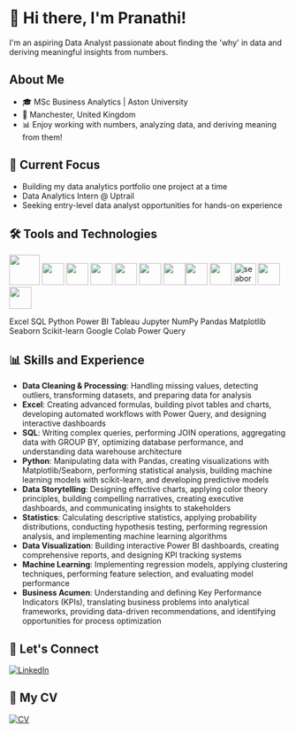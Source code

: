# 👋 Hi there, I'm Pranathi!

I'm an aspiring Data Analyst passionate about finding the 'why' in data and deriving meaningful insights from numbers.

## About Me

- 🎓 MSc Business Analytics | Aston University
- 📍 Manchester, United Kingdom
- 📊 Enjoy working with numbers, analyzing data, and deriving meaning from them!

## 🚀 Current Focus

- Building my data analytics portfolio one project at a time
- Data Analytics Intern @ Uptrail
- Seeking entry-level data analyst opportunities for hands-on experience

## 🛠️ Tools and Technologies

<img src="https://img.icons8.com/color/48/000000/microsoft-excel-2019.png" width="55" height="55"/> <img src="https://img.icons8.com/color/48/000000/mysql-logo.png" width="40" height="40"/> <img src="https://img.icons8.com/color/48/000000/python.png" width="40" height="40"/> <img src="https://img.icons8.com/color/48/000000/power-bi.png" width="40" height="40"/> <img src="https://img.icons8.com/color/48/000000/tableau-software.png" width="40" height="40"/> <img src="https://img.icons8.com/fluent/48/000000/jupyter.png" width="40" height="40"/> <img src="https://img.icons8.com/color/48/000000/numpy.png" width="40" height="40"/><img src="https://img.icons8.com/color/48/000000/pandas.png" width="40" height="40"/> <img src="https://img.icons8.com/color/48/000000/matplotlib.png" width="40" height="40"/> <img width="40" height="40" alt="seaborn" src="https://github.com/user-attachments/assets/0f6e29fa-0e5f-43d5-bf3d-351bcb117dcb" />
<img src="https://upload.wikimedia.org/wikipedia/commons/0/05/Scikit_learn_logo_small.svg" width="40" height="40"/> <img src="https://img.icons8.com/color/48/000000/google-colab.png" width="40" height="40"/> 

Excel SQL Python Power BI Tableau Jupyter NumPy Pandas Matplotlib Seaborn Scikit-learn Google Colab Power Query

## 📊 Skills and Experience
- **Data Cleaning & Processing**: Handling missing values, detecting outliers, transforming datasets, and preparing data for analysis
- **Excel**: Creating advanced formulas, building pivot tables and charts, developing automated workflows with Power Query, and designing interactive dashboards
- **SQL**: Writing complex queries, performing JOIN operations, aggregating data with GROUP BY, optimizing database performance, and understanding data warehouse architecture
- **Python**: Manipulating data with Pandas, creating visualizations with Matplotlib/Seaborn, performing statistical analysis, building machine learning models with scikit-learn, and developing predictive models
- **Data Storytelling**: Designing effective charts, applying color theory principles, building compelling narratives, creating executive dashboards, and communicating insights to stakeholders
- **Statistics**: Calculating descriptive statistics, applying probability distributions, conducting hypothesis testing, performing regression analysis, and implementing machine learning algorithms
- **Data Visualization**: Building interactive Power BI dashboards, creating comprehensive reports, and designing KPI tracking systems
- **Machine Learning**: Implementing regression models, applying clustering techniques, performing feature selection, and evaluating model performance
- **Business Acumen**: Understanding and defining Key Performance Indicators (KPIs), translating business problems into analytical frameworks, providing data-driven recommendations, and identifying opportunities for process optimization

## 🤝 Let's Connect

[![LinkedIn](https://img.shields.io/badge/LinkedIn-0077B5?style=for-the-badge&logo=linkedin&logoColor=white)](https://www.linkedin.com/in/pranathisarma/)

##  📄 My CV
[![CV](https://img.shields.io/badge/CV-4285F4?style=for-the-badge&logo=googledrive&logoColor=white)](______)
